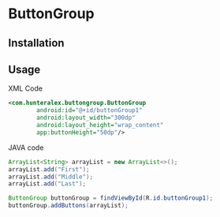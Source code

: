 # ButtonGroup

## Installation

## Usage
XML Code
```xml
<com.hunteralex.buttongroup.ButtonGroup
        android:id="@+id/buttonGroup1"
        android:layout_width="300dp"
        android:layout_height="wrap_content"
        app:buttonHeight="50dp"/>
```
JAVA code
```Java
ArrayList<String> arrayList = new ArrayList<>();
arrayList.add("First");
arrayList.add("Middle");
arrayList.add("Last");

ButtonGroup buttonGroup = findViewById(R.id.buttonGroup1);
buttonGroup.addButtons(arrayList);
```
